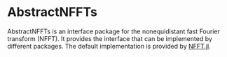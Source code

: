 # AbstractNFFTs

AbstractNFFTs is an interface package for the nonequidistant fast Fourier transform (NFFT).
It provides the interface that can be implemented by different packages. The default implementation
is provided by [NFFT.jl](https://github.com/tknopp/NFFT.jl).
